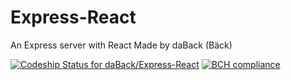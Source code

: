 # Express-React
An Express server with React
Made by daBack (Bäck)

[ ![Codeship Status for daBack/Express-React](https://app.codeship.com/projects/0194bf30-a625-0135-2f48-6254985f876b/status?branch=master)](https://app.codeship.com/projects/255444)
[![BCH compliance](https://bettercodehub.com/edge/badge/daBack/Express-React?branch=master)](https://bettercodehub.com/)
